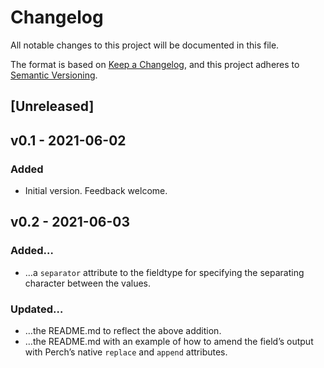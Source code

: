 # Changelog
All notable changes to this project will be documented in this file.

The format is based on [Keep a Changelog](https://keepachangelog.com/en/1.0.0/),
and this project adheres to [Semantic Versioning](https://semver.org/spec/v2.0.0.html).

## [Unreleased]

## v0.1 - 2021-06-02
### Added
- Initial version. Feedback welcome.

## v0.2 - 2021-06-03
### Added…
- …a `separator` attribute to the fieldtype for specifying the separating character between the values.
### Updated…
- …the README.md to reflect the above addition.
- …the README.md with an example of how to amend the field’s output with Perch’s native `replace` and `append` attributes.